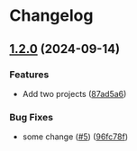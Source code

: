 # Changelog

## [1.2.0](https://github.com/LiptonB/releaseplease-test/compare/action2-v1.1.1...action2-v1.2.0) (2024-09-14)


### Features

* Add two projects ([87ad5a6](https://github.com/LiptonB/releaseplease-test/commit/87ad5a6ea351d5c2001cb0d16b6c4d79a5b63c23))


### Bug Fixes

* some change ([#5](https://github.com/LiptonB/releaseplease-test/issues/5)) ([96fc78f](https://github.com/LiptonB/releaseplease-test/commit/96fc78fed6323cf338ab9cb45f9659ceeeec22c1))
